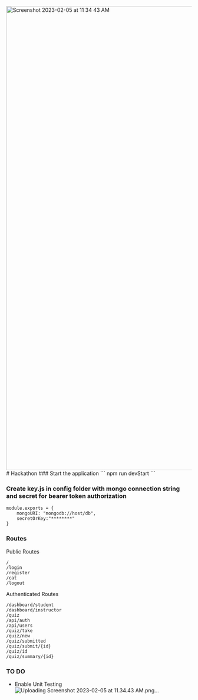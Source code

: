<img width="1257" alt="Screenshot 2023-02-05 at 11 34 43 AM" src="https://user-images.githubusercontent.com/113153292/216832101-55b5a1e5-12da-4a3d-82ec-97a4abf04b85.png">
# Hackathon
### Start the application
```
npm run devStart
```

### Create key.js in config folder  with mongo connection string and  secret for bearer token authorization
```
module.exports = {
    mongoURI: "mongodb://host/db",
    secretOrKey:"********"
}
```

### Routes 
Public Routes
```
/
/login
/register
/cat
/logout

```

Authenticated Routes
```
/dashboard/student
/dashboard/instructor
/quiz
/api/auth
/api/users
/quiz/take
/quiz/new
/quiz/submitted
/quiz/submit/{id}
/quiz/id
/quiz/summary/{id}
```

### TO DO
* Enable Unit Testing
![Uploading Screenshot 2023-02-05 at 11.34.43 AM.png…]()

